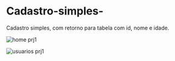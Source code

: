 # Cadastro-simples-
Cadastro simples, com retorno para tabela com id, nome e idade.

![home prj1](https://user-images.githubusercontent.com/131294494/233668872-00548fb6-6fd7-424c-ab59-4fbb60609b55.PNG)

![usuarios prj1](https://user-images.githubusercontent.com/131294494/233671265-efb24d5d-563f-4f1a-97ce-3985bfd62e45.PNG)

